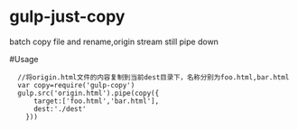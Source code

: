 # gulp-just-copy
batch copy file and rename,origin stream still pipe down

#Usage
```
  //将origin.html文件的内容复制到当前dest目录下，名称分别为foo.html,bar.html
  var copy=require('gulp-copy')
  gulp.src('origin.html').pipe(copy({
  	  target:['foo.html','bar.html'],  
  	  dest:'./dest'
  	}))
```
